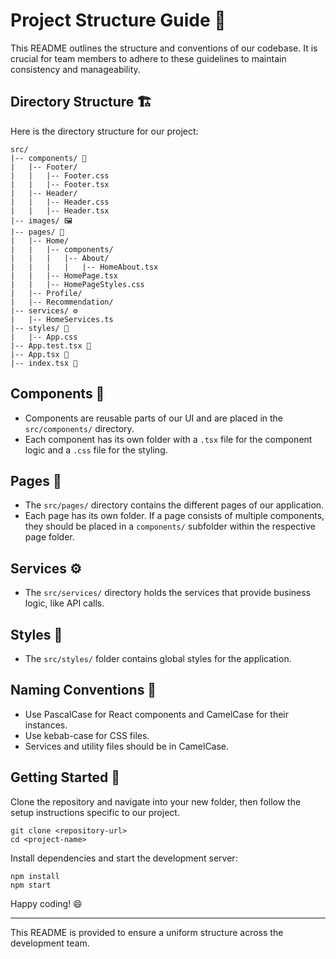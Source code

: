 # Project Structure Guide 📁

This README outlines the structure and conventions of our codebase. It is crucial for team members to adhere to these guidelines to maintain consistency and manageability.

## Directory Structure 🏗️

Here is the directory structure for our project:

```
src/
|-- components/ 🧩
|   |-- Footer/
|   |   |-- Footer.css
|   |   |-- Footer.tsx
|   |-- Header/
|   |   |-- Header.css
|   |   |-- Header.tsx
|-- images/ 🖼️
|-- pages/ 📄
|   |-- Home/
|   |   |-- components/
|   |   |   |-- About/
|   |   |   |   |-- HomeAbout.tsx
|   |   |-- HomePage.tsx
|   |   |-- HomePageStyles.css
|   |-- Profile/
|   |-- Recommendation/
|-- services/ ⚙️
|   |-- HomeServices.ts
|-- styles/ 👗
|   |-- App.css
|-- App.test.tsx 🧪
|-- App.tsx 📱
|-- index.tsx 📑
```

## Components 🧩

- Components are reusable parts of our UI and are placed in the `src/components/` directory.
- Each component has its own folder with a `.tsx` file for the component logic and a `.css` file for the styling.

## Pages 📄

- The `src/pages/` directory contains the different pages of our application.
- Each page has its own folder. If a page consists of multiple components, they should be placed in a `components/` subfolder within the respective page folder.

## Services ⚙️

- The `src/services/` directory holds the services that provide business logic, like API calls.

## Styles 👗

- The `src/styles/` folder contains global styles for the application.

## Naming Conventions 📛

- Use PascalCase for React components and CamelCase for their instances.
- Use kebab-case for CSS files.
- Services and utility files should be in CamelCase.

## Getting Started 🚀

Clone the repository and navigate into your new folder, then follow the setup instructions specific to our project.

```
git clone <repository-url>
cd <project-name>
```

Install dependencies and start the development server:

```
npm install
npm start
```

Happy coding! 😄

---

This README is provided to ensure a uniform structure across the development team.
